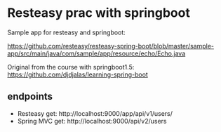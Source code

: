 # Resteasy prac with springboot

Sample app for resteasy and springboot:

https://github.com/resteasy/resteasy-spring-boot/blob/master/sample-app/src/main/java/com/sample/app/resource/echo/Echo.java

Original from the course with springboot1.5:
https://github.com/djdjalas/learning-spring-boot

## endpoints

- Resteasy get: http://localhost:9000/app/api/v1/users/
- Spring MVC get: http://localhost:9000/api/v2/users